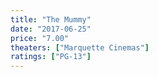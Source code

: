 ```yaml
---
title: "The Mummy"
date: "2017-06-25"
price: "7.00"
theaters: ["Marquette Cinemas"]
ratings: ["PG-13"]
---
```

